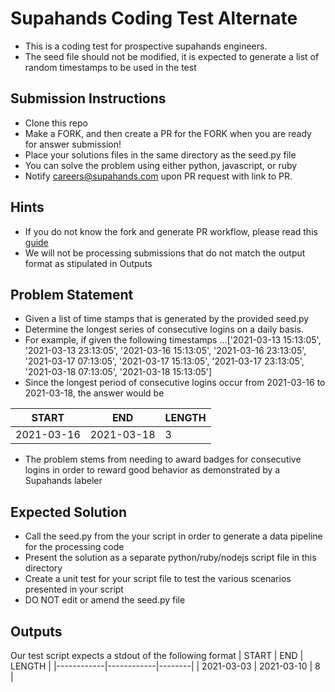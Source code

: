 # Supahands Coding Test Alternate
* This is a coding test for prospective supahands engineers. 
* The seed file should not be modified, it is expected to generate a list of random timestamps to be used in the test

## Submission Instructions
* Clone this repo
* Make a FORK, and then create a PR for the FORK when you are ready for answer submission!
* Place your solutions files in the same directory as the seed.py file
* You can solve the problem using either python, javascript, or ruby
* Notify [careers@supahands.com](mailto:careers@supahands.com) upon PR request with link to PR.

## Hints
* If you do not know the fork and generate PR workflow, please read this [guide](https://gist.github.com/Chaser324/ce0505fbed06b947d962)
* We will not be processing submissions that do not match the output format as stipulated in Outputs


## Problem Statement
* Given a list of time stamps that is generated by the provided seed.py
* Determine the longest series of consecutive logins on a daily basis.
 * For example, if given the following timestamps ...['2021-03-13 15:13:05', '2021-03-13 23:13:05', '2021-03-16 15:13:05', '2021-03-16 23:13:05', '2021-03-17 07:13:05', '2021-03-17 15:13:05', '2021-03-17 23:13:05', '2021-03-18 07:13:05', '2021-03-18 15:13:05']
 * Since the longest period of consecutive logins occur from 2021-03-16 to 2021-03-18, the answer would be

| START      | END        | LENGTH |
|------------|------------|--------|
| 2021-03-16 | 2021-03-18 |      3 |

* The problem stems from needing to award badges for consecutive logins in order to reward good behavior as demonstrated by a Supahands labeler

## Expected Solution
* Call the seed.py from the your script in order to generate a data pipeline for the processing code
* Present the solution as a separate python/ruby/nodejs script file in this directory
* Create a unit test for your script file to test the various scenarios presented in your script
* DO NOT edit or amend the seed.py file

## Outputs
Our test script expects a stdout of the following format
| START      | END        | LENGTH |
|------------|------------|--------|
| 2021-03-03 | 2021-03-10 |      8 |
